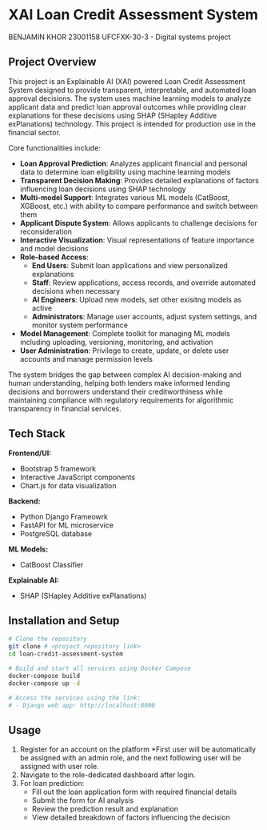 # XAI Loan Credit Assessment System
BENJAMIN KHOR 
23001158 
UFCFXK-30-3 - Digital systems project

## Project Overview
This project is an Explainable AI (XAI) powered Loan Credit Assessment System designed to provide transparent, interpretable, and automated loan approval decisions. The system uses machine learning models to analyze applicant data and predict loan approval outcomes while providing clear explanations for these decisions using SHAP (SHapley Additive exPlanations) technology. This project is intended for production use in the financial sector.

Core functionalities include:

- **Loan Approval Prediction**: Analyzes applicant financial and personal data to determine loan eligibility using machine learning models
- **Transparent Decision Making**: Provides detailed explanations of factors influencing loan decisions using SHAP technology
- **Multi-model Support**: Integrates various ML models (CatBoost, XGBoost, etc.) with ability to compare performance and switch between them
- **Applicant Dispute System**: Allows applicants to challenge decisions for reconsideration
- **Interactive Visualization**: Visual representations of feature importance and model decisions
- **Role-based Access**:
  - **End Users**: Submit loan applications and view personalized explanations
  - **Staff**: Review applications, access records, and override automated decisions when necessary
  - **AI Engineers**: Upload new models, set other exisitng models as active
  - **Administrators**: Manage user accounts, adjust system settings, and monitor system performance
- **Model Management**: Complete toolkit for managing ML models including uploading, versioning, monitoring, and activation
- **User Administration**: Privilege to create, update, or delete user accounts and manage permission levels

The system bridges the gap between complex AI decision-making and human understanding, helping both lenders make informed lending decisions and borrowers understand their creditworthiness while maintaining compliance with regulatory requirements for algorithmic transparency in financial services.

## Tech Stack

**Frontend/UI:**
- Bootstrap 5 framework
- Interactive JavaScript components
- Chart.js for data visualization

**Backend:**
- Python Django Frameowrk
- FastAPI for ML microservice
- PostgreSQL database

**ML Models:**
- CatBoost Classifier

**Explainable AI:**
- SHAP (SHapley Additive exPlanations)

## Installation and Setup

```bash
# Clone the repository
git clone # <project repository link>
cd loan-credit-assessment-system

# Build and start all services using Docker Compose
docker-compose build
docker-compose up -d

# Access the services using the link:
# - Django web app: http://localhost:8000
```

## Usage
1. Register for an account on the platform 
*First user will be automatically be assigned with an admin role, and the next folllowing user will be assigned with user role.
2. Navigate to the role-dedicated dashboard after login.
3. For loan prediction:
   - Fill out the loan application form with required financial details
   - Submit the form for AI analysis
   - Review the prediction result and explanation
   - View detailed breakdown of factors influencing the decision
 